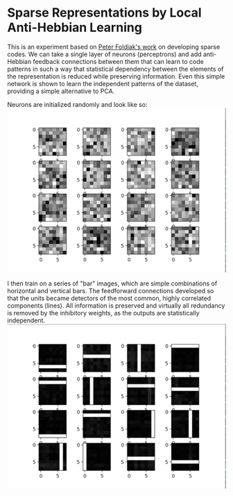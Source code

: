 # Sparse Representations by Local Anti-Hebbian Learning
This is an experiment based on [Peter Foldiak's work](https://redwood.berkeley.edu/wp-content/uploads/2018/08/foldiak90.pdf) on developing sparse codes. We can take a single layer of neurons (perceptrons) and add anti-Hebbian feedback connections between them that can learn to code patterns in such a way that statistical dependency between the elements of the representation is reduced while preserving information. Even this simple network is shown to learn the independent patterns of the dataset, providing a simple alternative to PCA.

Neurons are initialized randomly and look like so:
![Before](img/before.png)

I then train on a series of "bar" images, which are simple combinations of horizontal and vertical bars. The feedforward connections developed so that the units became detectors of the most common, highly correlated components (lines). All information is preserved and virtually all redundancy is removed by the inhibitory weights, as the outputs are statistically independent.
![After](img/after.png)
